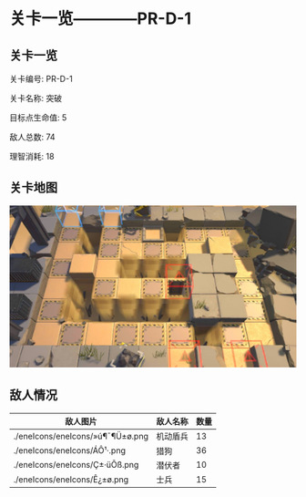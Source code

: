 # 关卡一览————PR-D-1


## 关卡一览

关卡编号: PR-D-1

关卡名称: 突破

目标点生命值: 5

敌人总数: 74

理智消耗: 18


## 关卡地图
![PR-D-1](./oprMap/PR-D-1.png)

## 敌人情况

| 敌人图片 | 敌人名称 | 数量  |
|---------|-----|-----|
| ./eneIcons/eneIcons/»ú¶¯¶Ü±ø.png| 机动盾兵  |   13  |
| ./eneIcons/eneIcons/ÁÔ¹·.png| 猎狗  |   36  |
| ./eneIcons/eneIcons/Ç±·üÕß.png| 潜伏者  |   10  |
| ./eneIcons/eneIcons/Ê¿±ø.png| 士兵  |   15  |
